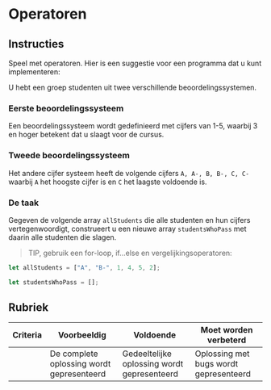 # Operatoren

## Instructies

Speel met operatoren. Hier is een suggestie voor een programma dat u kunt implementeren:

U hebt een groep studenten uit twee verschillende beoordelingssystemen.

### Eerste beoordelingssysteem

Een beoordelingssysteem wordt gedefinieerd met cijfers van 1-5, waarbij 3 en hoger betekent dat u slaagt voor de cursus.

### Tweede beoordelingssysteem

Het andere cijfer systeem heeft de volgende cijfers `A, A-, B, B-, C, C-` waarbij `A` het hoogste cijfer is en `C` het laagste voldoende is.

### De taak

Gegeven de volgende array `allStudents` die alle studenten en hun cijfers vertegenwoordigt, construeert u een nieuwe array `studentsWhoPass` met daarin alle studenten die slagen.

> TIP, gebruik een for-loop, if...else en vergelijkingsoperatoren:

```javascript
let allStudents = ["A", "B-", 1, 4, 5, 2];

let studentsWhoPass = [];
```

## Rubriek

| Criteria | Voorbeeldig                               | Voldoende                                   | Moet worden verbeterd                  |
| -------- | ----------------------------------------- | ------------------------------------------- | -------------------------------------- |
|          | De complete oplossing wordt gepresenteerd | Gedeeltelijke oplossing wordt gepresenteerd | Oplossing met bugs wordt gepresenteerd |
